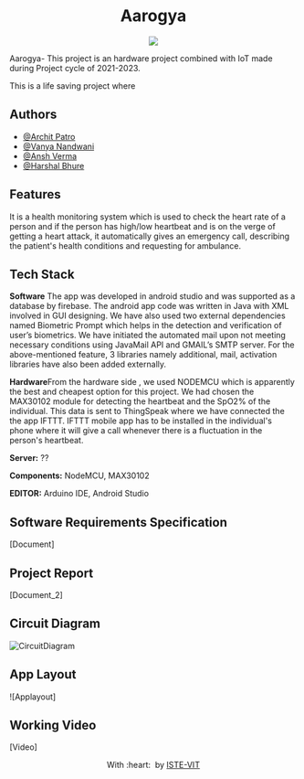 <h1 align = "center"> Aarogya </h1>
<p align="center">
 <img src="https://user-images.githubusercontent.com/71590944/111881788-33353b80-89d8-11eb-9db1-746eba087b05.png" ><br>
 <img src=""><br>
</p>

Aarogya- This project is an hardware project combined with IoT made during Project cycle of 2021-2023.

This is a life saving project where

## Authors

- [@Archit Patro](https://github.com/Archit-Patro)
- [@Vanya Nandwani](https://github.com/vannyyyaaa)
- [@Ansh Verma](https://github.com/anshverma1612)
- [@Harshal Bhure]()


## Features

It is a health monitoring system which is used to check the heart rate of a person and if the person has high/low heartbeat and is on the verge of getting a heart attack, it automatically gives an emergency call, describing the patient's health conditions and requesting for ambulance.

## Tech Stack
**Software** The app was developed in android studio and was supported as a database by firebase. The android app  code was written in Java with XML involved in GUI designing. We have also used two external dependencies named Biometric Prompt which helps in the detection and verification of user’s biometrics. We have initiated the automated mail upon not meeting necessary conditions using JavaMail API and GMAIL’s SMTP server. 
For the above-mentioned feature, 3 libraries namely additional, mail, activation libraries have also been added externally.

**Hardware**From the hardware side , we used NODEMCU which is apparently the best and cheapest option for this project. We had chosen the MAX30102 module for detecting the heartbeat and the SpO2% of the individual. This data is sent to ThingSpeak where we have connected the the app IFTTT. IFTTT mobile app has to be installed in the individual's phone where it will give a call whenever there is a fluctuation in the person's heartbeat.

**Server:** ??

**Components:** NodeMCU, MAX30102

**EDITOR:** Arduino IDE, Android Studio

## Software Requirements Specification


[Document]

## Project Report
[Document_2]


## Circuit Diagram

![CircuitDiagram](https://user-images.githubusercontent.com/91776131/213242261-07d7a4be-4740-446d-a5d2-b3b9169d31a4.jpg)

## App Layout
![Applayout]

## Working Video
[Video]


<p align="center">
	With :heart: &nbsp;by <a href="https://istevit.in/" target="_blank">ISTE-VIT</a>
</p>
